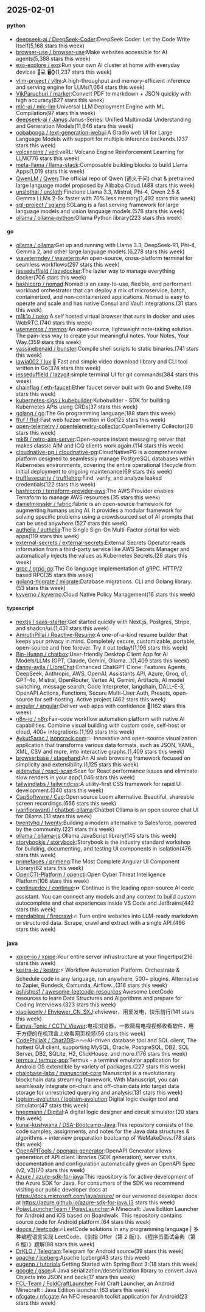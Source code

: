 ## 2025-02-01

#### python
* [deepseek-ai / DeepSeek-Coder](https://github.com/deepseek-ai/DeepSeek-Coder):DeepSeek Coder: Let the Code Write Itself(5,168 stars this week)
* [browser-use / browser-use](https://github.com/browser-use/browser-use):Make websites accessible for AI agents(5,388 stars this week)
* [exo-explore / exo](https://github.com/exo-explore/exo):Run your own AI cluster at home with everyday devices 📱💻 🖥️⌚(1,237 stars this week)
* [vllm-project / vllm](https://github.com/vllm-project/vllm):A high-throughput and memory-efficient inference and serving engine for LLMs(1,064 stars this week)
* [VikParuchuri / marker](https://github.com/VikParuchuri/marker):Convert PDF to markdown + JSON quickly with high accuracy(627 stars this week)
* [mlc-ai / mlc-llm](https://github.com/mlc-ai/mlc-llm):Universal LLM Deployment Engine with ML Compilation(97 stars this week)
* [deepseek-ai / Janus](https://github.com/deepseek-ai/Janus):Janus-Series: Unified Multimodal Understanding and Generation Models(11,646 stars this week)
* [oobabooga / text-generation-webui](https://github.com/oobabooga/text-generation-webui):A Gradio web UI for Large Language Models with support for multiple inference backends.(237 stars this week)
* [volcengine / verl](https://github.com/volcengine/verl):veRL: Volcano Engine Reinforcement Learning for LLM(776 stars this week)
* [meta-llama / llama-stack](https://github.com/meta-llama/llama-stack):Composable building blocks to build Llama Apps(1,019 stars this week)
* [QwenLM / Qwen](https://github.com/QwenLM/Qwen):The official repo of Qwen (通义千问) chat & pretrained large language model proposed by Alibaba Cloud.(488 stars this week)
* [unslothai / unsloth](https://github.com/unslothai/unsloth):Finetune Llama 3.3, Mistral, Phi-4, Qwen 2.5 & Gemma LLMs 2-5x faster with 70% less memory(1,492 stars this week)
* [sgl-project / sglang](https://github.com/sgl-project/sglang):SGLang is a fast serving framework for large language models and vision language models.(578 stars this week)
* [ollama / ollama-python](https://github.com/ollama/ollama-python):Ollama Python library(223 stars this week)

#### go
* [ollama / ollama](https://github.com/ollama/ollama):Get up and running with Llama 3.3, DeepSeek-R1, Phi-4, Gemma 2, and other large language models.(6,278 stars this week)
* [wavetermdev / waveterm](https://github.com/wavetermdev/waveterm):An open-source, cross-platform terminal for seamless workflows(297 stars this week)
* [jesseduffield / lazydocker](https://github.com/jesseduffield/lazydocker):The lazier way to manage everything docker(706 stars this week)
* [hashicorp / nomad](https://github.com/hashicorp/nomad):Nomad is an easy-to-use, flexible, and performant workload orchestrator that can deploy a mix of microservice, batch, containerized, and non-containerized applications. Nomad is easy to operate and scale and has native Consul and Vault integrations.(31 stars this week)
* [m1k1o / neko](https://github.com/m1k1o/neko):A self hosted virtual browser that runs in docker and uses WebRTC.(740 stars this week)
* [usememos / memos](https://github.com/usememos/memos):An open-source, lightweight note-taking solution. The pain-less way to create your meaningful notes. Your Notes, Your Way.(359 stars this week)
* [yassinebenaid / bunster](https://github.com/yassinebenaid/bunster):Compile shell scripts to static binaries.(741 stars this week)
* [iawia002 / lux](https://github.com/iawia002/lux):👾 Fast and simple video download library and CLI tool written in Go(374 stars this week)
* [jesseduffield / lazygit](https://github.com/jesseduffield/lazygit):simple terminal UI for git commands(384 stars this week)
* [chainflag / eth-faucet](https://github.com/chainflag/eth-faucet):Ether faucet server built with Go and Svelte.(49 stars this week)
* [kubernetes-sigs / kubebuilder](https://github.com/kubernetes-sigs/kubebuilder):Kubebuilder - SDK for building Kubernetes APIs using CRDs(37 stars this week)
* [golang / go](https://github.com/golang/go):The Go programming language(188 stars this week)
* [ffuf / ffuf](https://github.com/ffuf/ffuf):Fast web fuzzer written in Go(125 stars this week)
* [open-telemetry / opentelemetry-collector](https://github.com/open-telemetry/opentelemetry-collector):OpenTelemetry Collector(26 stars this week)
* [mk6i / retro-aim-server](https://github.com/mk6i/retro-aim-server):Open-source instant messaging server that makes classic AIM and ICQ clients work again.(114 stars this week)
* [cloudnative-pg / cloudnative-pg](https://github.com/cloudnative-pg/cloudnative-pg):CloudNativePG is a comprehensive platform designed to seamlessly manage PostgreSQL databases within Kubernetes environments, covering the entire operational lifecycle from initial deployment to ongoing maintenance(69 stars this week)
* [trufflesecurity / trufflehog](https://github.com/trufflesecurity/trufflehog):Find, verify, and analyze leaked credentials(122 stars this week)
* [hashicorp / terraform-provider-aws](https://github.com/hashicorp/terraform-provider-aws):The AWS Provider enables Terraform to manage AWS resources.(35 stars this week)
* [danielmiessler / fabric](https://github.com/danielmiessler/fabric):fabric is an open-source framework for augmenting humans using AI. It provides a modular framework for solving specific problems using a crowdsourced set of AI prompts that can be used anywhere.(527 stars this week)
* [authelia / authelia](https://github.com/authelia/authelia):The Single Sign-On Multi-Factor portal for web apps(119 stars this week)
* [external-secrets / external-secrets](https://github.com/external-secrets/external-secrets):External Secrets Operator reads information from a third-party service like AWS Secrets Manager and automatically injects the values as Kubernetes Secrets.(28 stars this week)
* [grpc / grpc-go](https://github.com/grpc/grpc-go):The Go language implementation of gRPC. HTTP/2 based RPC(35 stars this week)
* [golang-migrate / migrate](https://github.com/golang-migrate/migrate):Database migrations. CLI and Golang library.(53 stars this week)
* [kyverno / kyverno](https://github.com/kyverno/kyverno):Cloud Native Policy Management(16 stars this week)

#### typescript
* [nextjs / saas-starter](https://github.com/nextjs/saas-starter):Get started quickly with Next.js, Postgres, Stripe, and shadcn/ui.(1,431 stars this week)
* [AmruthPillai / Reactive-Resume](https://github.com/AmruthPillai/Reactive-Resume):A one-of-a-kind resume builder that keeps your privacy in mind. Completely secure, customizable, portable, open-source and free forever. Try it out today!(1,196 stars this week)
* [Bin-Huang / chatbox](https://github.com/Bin-Huang/chatbox):User-friendly Desktop Client App for AI Models/LLMs (GPT, Claude, Gemini, Ollama...)(1,409 stars this week)
* [danny-avila / LibreChat](https://github.com/danny-avila/LibreChat):Enhanced ChatGPT Clone: Features Agents, DeepSeek, Anthropic, AWS, OpenAI, Assistants API, Azure, Groq, o1, GPT-4o, Mistral, OpenRouter, Vertex AI, Gemini, Artifacts, AI model switching, message search, Code Interpreter, langchain, DALL-E-3, OpenAPI Actions, Functions, Secure Multi-User Auth, Presets, open-source for self-hosting. Active project.(462 stars this week)
* [angular / angular](https://github.com/angular/angular):Deliver web apps with confidence 🚀(162 stars this week)
* [n8n-io / n8n](https://github.com/n8n-io/n8n):Fair-code workflow automation platform with native AI capabilities. Combine visual building with custom code, self-host or cloud, 400+ integrations.(1,199 stars this week)
* [AykutSarac / jsoncrack.com](https://github.com/AykutSarac/jsoncrack.com):✨ Innovative and open-source visualization application that transforms various data formats, such as JSON, YAML, XML, CSV and more, into interactive graphs.(1,409 stars this week)
* [browserbase / stagehand](https://github.com/browserbase/stagehand):An AI web browsing framework focused on simplicity and extensibility.(1,125 stars this week)
* [aidenybai / react-scan](https://github.com/aidenybai/react-scan):Scan for React performance issues and eliminate slow renders in your app(1,046 stars this week)
* [tailwindlabs / tailwindcss](https://github.com/tailwindlabs/tailwindcss):A utility-first CSS framework for rapid UI development.(340 stars this week)
* [CapSoftware / Cap](https://github.com/CapSoftware/Cap):Open source Loom alternative. Beautiful, shareable screen recordings.(666 stars this week)
* [ivanfioravanti / chatbot-ollama](https://github.com/ivanfioravanti/chatbot-ollama):Chatbot Ollama is an open source chat UI for Ollama.(31 stars this week)
* [twentyhq / twenty](https://github.com/twentyhq/twenty):Building a modern alternative to Salesforce, powered by the community.(221 stars this week)
* [ollama / ollama-js](https://github.com/ollama/ollama-js):Ollama JavaScript library(145 stars this week)
* [storybookjs / storybook](https://github.com/storybookjs/storybook):Storybook is the industry standard workshop for building, documenting, and testing UI components in isolation(476 stars this week)
* [primefaces / primeng](https://github.com/primefaces/primeng):The Most Complete Angular UI Component Library(62 stars this week)
* [OpenCTI-Platform / opencti](https://github.com/OpenCTI-Platform/opencti):Open Cyber Threat Intelligence Platform(106 stars this week)
* [continuedev / continue](https://github.com/continuedev/continue):⏩ Continue is the leading open-source AI code assistant. You can connect any models and any context to build custom autocomplete and chat experiences inside VS Code and JetBrains(442 stars this week)
* [mendableai / firecrawl](https://github.com/mendableai/firecrawl):🔥 Turn entire websites into LLM-ready markdown or structured data. Scrape, crawl and extract with a single API.(496 stars this week)

#### java
* [xpipe-io / xpipe](https://github.com/xpipe-io/xpipe):Your entire server infrastructure at your fingertips(216 stars this week)
* [kestra-io / kestra](https://github.com/kestra-io/kestra):⚡ Workflow Automation Platform. Orchestrate & Schedule code in any language, run anywhere, 500+ plugins. Alternative to Zapier, Rundeck, Camunda, Airflow...(316 stars this week)
* [ashishps1 / awesome-leetcode-resources](https://github.com/ashishps1/awesome-leetcode-resources):Awesome LeetCode resources to learn Data Structures and Algorithms and prepare for Coding Interviews.(323 stars this week)
* [xiaojieonly / Ehviewer_CN_SXJ](https://github.com/xiaojieonly/Ehviewer_CN_SXJ):ehviewer，用爱发电，快乐前行(141 stars this week)
* [Eanya-Tonic / CCTV_Viewer](https://github.com/Eanya-Tonic/CCTV_Viewer):电视浏览器，一款简易电视视频收看软件，用于方便的在机顶盒上收看网页视频(56 stars this week)
* [CodePhiliaX / Chat2DB](https://github.com/CodePhiliaX/Chat2DB):🔥🔥🔥AI-driven database tool and SQL client, The hottest GUI client, supporting MySQL, Oracle, PostgreSQL, DB2, SQL Server, DB2, SQLite, H2, ClickHouse, and more.(176 stars this week)
* [termux / termux-app](https://github.com/termux/termux-app):Termux - a terminal emulator application for Android OS extendible by variety of packages.(227 stars this week)
* [chainbase-labs / manuscript-core](https://github.com/chainbase-labs/manuscript-core):Manuscript is a revolutionary blockchain data streaming framework. With Manuscript, you can seamlessly integrate on-chain and off-chain data into target data storage for unrestricted querying and analysis(131 stars this week)
* [logisim-evolution / logisim-evolution](https://github.com/logisim-evolution/logisim-evolution):Digital logic design tool and simulator(47 stars this week)
* [hneemann / Digital](https://github.com/hneemann/Digital):A digital logic designer and circuit simulator.(20 stars this week)
* [kunal-kushwaha / DSA-Bootcamp-Java](https://github.com/kunal-kushwaha/DSA-Bootcamp-Java):This repository consists of the code samples, assignments, and notes for the Java data structures & algorithms + interview preparation bootcamp of WeMakeDevs.(78 stars this week)
* [OpenAPITools / openapi-generator](https://github.com/OpenAPITools/openapi-generator):OpenAPI Generator allows generation of API client libraries (SDK generation), server stubs, documentation and configuration automatically given an OpenAPI Spec (v2, v3)(70 stars this week)
* [Azure / azure-sdk-for-java](https://github.com/Azure/azure-sdk-for-java):This repository is for active development of the Azure SDK for Java. For consumers of the SDK we recommend visiting our public developer docs at https://docs.microsoft.com/java/azure/ or our versioned developer docs at https://azure.github.io/azure-sdk-for-java.(3 stars this week)
* [PojavLauncherTeam / PojavLauncher](https://github.com/PojavLauncherTeam/PojavLauncher):A Minecraft: Java Edition Launcher for Android and iOS based on Boardwalk. This repository contains source code for Android platform.(64 stars this week)
* [doocs / leetcode](https://github.com/doocs/leetcode):🔥LeetCode solutions in any programming language | 多种编程语言实现 LeetCode、《剑指 Offer（第 2 版）》、《程序员面试金典（第 6 版）》题解(88 stars this week)
* [DrKLO / Telegram](https://github.com/DrKLO/Telegram):Telegram for Android source(39 stars this week)
* [apache / iceberg](https://github.com/apache/iceberg):Apache Iceberg(43 stars this week)
* [eugenp / tutorials](https://github.com/eugenp/tutorials):Getting Started with Spring Boot 3:(18 stars this week)
* [google / gson](https://github.com/google/gson):A Java serialization/deserialization library to convert Java Objects into JSON and back(17 stars this week)
* [FCL-Team / FoldCraftLauncher](https://github.com/FCL-Team/FoldCraftLauncher):Fold Craft Launcher, an Android Minecraft : Java Edition launcher.(63 stars this week)
* [nfcgate / nfcgate](https://github.com/nfcgate/nfcgate):An NFC research toolkit application for Android(23 stars this week)
